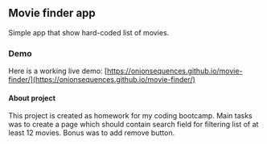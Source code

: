 ## Movie finder app

Simple app that show hard-coded list of movies.

### Demo

Here is a working live demo: [https://onionsequences.github.io/movie-finder/](https://onionsequences.github.io/movie-finder/)

#### About project

This project is created as homework for my coding bootcamp. Main tasks was to create a page which should contain search field for filtering list of at least 12 movies. Bonus was to add remove button.
